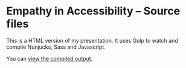 # Empathy in Accessibility – Source files

This is a HTML version of my presentation. It uses Gulp to watch and compile Nunjucks, Sass and Javascript.

You can [view the compiled output](https://github.com/abbott567/talk-empathy-in-accessibility-output).
